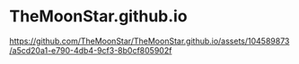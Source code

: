 # TheMoonStar.github.io


https://github.com/TheMoonStar/TheMoonStar.github.io/assets/104589873/a5cd20a1-e790-4db4-9cf3-8b0cf805902f

